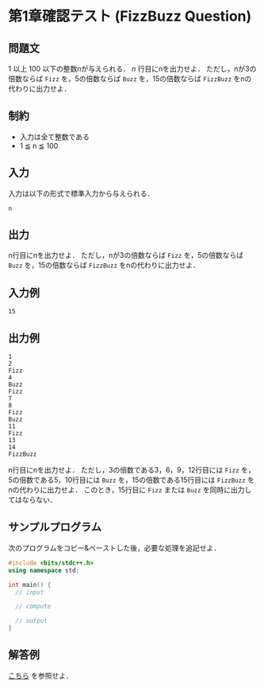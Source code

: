# 第1章確認テスト (FizzBuzz Question)

## 問題文

$1$ 以上 $100$ 以下の整数$n$が与えられる．
$n$ 行目にnを出力せよ．
ただし，nが3の倍数ならば `Fizz` を，5の倍数ならば `Buzz` を，15の倍数ならば `FizzBuzz` をnの代わりに出力せよ．

## 制約

- 入力は全て整数である
- 1 ≦ n ≦ 100

## 入力

入力は以下の形式で標準入力から与えられる．

```
n
```

## 出力

n行目にnを出力せよ．
ただし，nが3の倍数ならば `Fizz` を，5の倍数ならば `Buzz` を，15の倍数ならば `FizzBuzz` をnの代わりに出力せよ．

## 入力例

```
15
```

## 出力例

```
1
2
Fizz
4
Buzz
Fizz
7
8
Fizz
Buzz
11
Fizz
13
14
FizzBuzz
```

n行目にnを出力せよ．
ただし，3の倍数である3，6，9，12行目には `Fizz` を，5の倍数である5，10行目には `Buzz` を，15の倍数である15行目には `FizzBuzz` をnの代わりに出力せよ．
このとき，15行目に `Fizz` または `Buzz` を同時に出力してはならない．

## サンプルプログラム

次のプログラムをコピー&ペーストした後，必要な処理を追記せよ．

```c++
#include <bits/stdc++.h>
using namespace std;

int main() {
  // input

  // compute

  // output
}
```

## 解答例

[こちら](https://github.com/fumiyanll23/cpp-learning/tree/main/exercises/chapter01/ans.cpp) を参照せよ．
